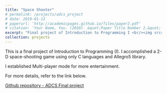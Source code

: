 ```yaml
---
title: "Space Shooter"
# permalink: /projects/adcs_project
# date: 2019-01-12
# paperurl: 'http://academicpages.github.io/files/paper2.pdf'
# citation: 'Your Name, You. (2010). &quot;Paper Title Number 2.&quot; <i>Journal 1</i>. 1(2).'
excerpt: "Final project of Introduction to Programming I <br/><img src='/images/spaceshooter.png' style='margin-left:25%'>"
collection: projects
---
```

<!-- Todo: revise the image. -->

<!-- # paperurl: 'http://academicpages.github.io/files/paper2.pdf' -->
This is a final project of Introduction to Programming (I).
I accomplished a 2-D space-shooting game using only C languages and Allegro5 library.

I established Multi-player mode for more entertainment.

For more details, refer to the link below.

<!-- Demo Video -->

[Github repository - ADCS Final project](https://,,,)

<!-- Recommended citation: Your Name, You. (2010). "Paper Title Number 2." <i>Journal 1</i>. 1(2). -->